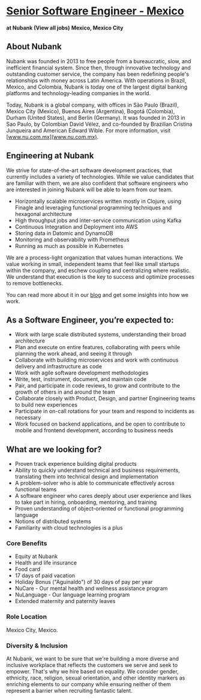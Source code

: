 # [Senior Software Engineer - Mexico](https://boards.greenhouse.io/nubank/jobs/4884703?t=f35a5fb11)

**at Nubank (View all jobs)**
**Mexico, Mexico City**

## About Nubank
Nubank was founded in 2013 to free people from a bureaucratic, slow, and inefficient financial system. Since then, through innovative technology and outstanding customer service, the company has been redefining people's relationships with money across Latin America. With operations in Brazil, Mexico, and Colombia, Nubank is today one of the largest digital banking platforms and technology-leading companies in the world.

Today, Nubank is a global company, with offices in São Paulo (Brazil), Mexico City (Mexico), Buenos Aires (Argentina), Bogotá (Colombia), Durham (United States), and Berlin (Germany). It was founded in 2013 in Sao Paulo, by Colombian David Vélez, and co-founded by Brazilian Cristina Junqueira and American Edward Wible. For more information, visit [www.nu.com.mx](www.nu.com.mx).

## Engineering at Nubank
We strive for state-of-the-art software development practices, that currently includes a variety of technologies. While we value candidates that are familiar with them, we are also confident that software engineers who are interested in joining Nubank will be able to learn from our team.

- Horizontally scalable microservices written mostly in Clojure, using Finagle and leveraging functional programming techniques and hexagonal architecture
- High throughput jobs and inter-service communication using Kafka
- Continuous Integration and Deployment into AWS
- Storing data in Datomic and DynamoDB
- Monitoring and observability with Prometheus
- Running as much as possible in Kubernetes

We are a process-light organization that values human interactions. We value working in small, independent teams that feel like small startups within the company, and eschew coupling and centralizing where realistic. We understand that execution is the key to success and optimize processes to remove bottlenecks.

You can read more about it in our [blog](https://medium.com/nubank-tech) and get some insights into how we work.

## As a Software Engineer, you’re expected to:
- Work with large scale distributed systems, understanding their broad architecture
- Plan and execute on entire features, collaborating with peers while planning the work ahead, and seeing it through
- Collaborate with building microservices and work with continuous delivery and infrastructure as code
- Work with agile software development methodologies
- Write, test, instrument, document, and maintain code
- Pair, and participate in code reviews, to grow and contribute to the growth of others in and around the team
- Collaborate closely with Product, Design, and partner Engineering teams to build new experiences
- Participate in on-call rotations for your team and respond to incidents as necessary
- Work focused on backend applications, and be open to contribute to mobile and frontend development, according to business needs

## What are we looking for?
- Proven track experience building digital products
- Ability to quickly understand technical and business requirements, translating them into technical design and implementation
- A problem-solver who is able to communicate effectively across functional teams
- A software engineer who cares deeply about user experience and likes to take part in hiring, onboarding, mentoring, and training
- Proven understanding of object-oriented or functional programming language
- Notions of distributed systems
- Familiarity with cloud technologies is a plus

### Core Benefits
- Equity at Nubank
- Health and life insurance
- Food card
- 17 days of paid vacation
- Holiday Bonus ("Aguinaldo") of 30 days of pay per year
- NuCare - Our mental health and wellness assistance program
- NuLanguage - Our language learning program
- Extended maternity and paternity leaves

### Role Location
Mexico City, Mexico.

### Diversity & Inclusion
At Nubank, we want to be sure that we're building a more diverse and inclusive workplace that reflects the customers we serve and seek to empower. That's why we hire based on equality. We consider gender, ethnicity, race, religion, sexual orientation, and other identity markers as enriching elements to our company while ensuring neither of them represent a barrier when recruiting fantastic talent.
